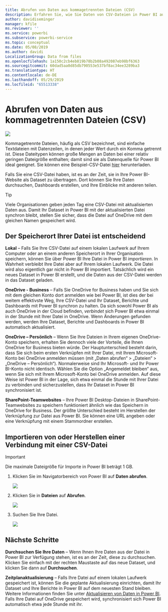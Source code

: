 ```yaml
---
title: Abrufen von Daten aus kommagetrennten Dateien (CSV)
description: Erfahren Sie, wie Sie Daten von CSV-Dateien in Power BI aufrufen
author: davidiseminger
manager: kfile
ms.reviewer: ''
ms.service: powerbi
ms.subservice: powerbi-service
ms.topic: conceptual
ms.date: 05/08/2019
ms.author: davidi
LocalizationGroup: Data from files
ms.openlocfilehash: 1a150c2cb4eb819b78b2b08a492087eb98bf6363
ms.sourcegitcommit: 60dad5aa0d85db790553e537bf8ac34ee3289ba3
ms.translationtype: HT
ms.contentlocale: de-DE
ms.lasthandoff: 05/29/2019
ms.locfileid: "65513338"
---
```

# <a name="get-data-from-comma-separated-value-csv-files"></a>Abrufen von Daten aus kommagetrennten Dateien (CSV)
![](media/service-comma-separated-value-files/csv_icon.png)

Kommagetrennte Dateien, häufig als CSV bezeichnet, sind einfache Textdateien mit Datenzeilen, in denen jeder Wert durch ein Komma getrennt ist. Diese Dateitypen können große Mengen an Daten bei einer relativ geringen Dateigröße enthalten; damit sind sie als Datenquelle für Power BI ideal geeignet. Sie können eine Beispiel-CSV-Datei [hier](http://go.microsoft.com/fwlink/?LinkID=619356) herunterladen.

Falls Sie eine CSV-Datei haben, ist es an der Zeit, sie in Ihre Power BI-Website als Dataset zu übertragen. Dort können Sie Ihre Daten durchsuchen, Dashboards erstellen, und Ihre Einblicke mit anderen teilen.

>[!TIP]
>Viele Organisationen geben jeden Tag eine CSV-Datei mit aktualisierten Daten aus. Damit Ihr Dataset in Power BI mit der aktualisierten Datei synchron bleibt, stellen Sie sicher, dass die Datei auf OneDrive mit dem gleichen Namen gespeichert wird.

## <a name="where-your-file-is-saved-makes-a-difference"></a>Der Speicherort Ihrer Datei ist entscheidend
**Lokal** – Falls Sie Ihre CSV-Datei auf einem lokalen Laufwerk auf Ihrem Computer oder an einem anderen Speicherort in Ihrer Organisation speichern, können Sie über Power BI Ihre Datei in Power BI *importieren*. In Wahrheit verbleibt Ihre Datei aber auf Ihrem lokalen Laufwerk. Die Datei wird also eigentlich gar nicht in Power BI importiert. Tatsächlich wird ein neues Dataset in Power BI erstellt, und die Daten aus der CSV-Datei werden in das Dataset geladen.

**OneDrive - Business** – Falls Sie OneDrive for Business haben und Sie sich mit dem gleichen Konto dort anmelden wie bei Power BI, ist dies der bei weitem effektivste Weg, Ihre CSV-Datei und Ihr Dataset, Berichte und Dashboards mit Power BI synchron zu halten. Da sich sowohl Power BI als auch OneDrive in der Cloud befinden, *verbindet* sich Power BI etwa einmal in der Stunde mit Ihrer Datei in OneDrive. Wenn Änderungen gefunden werden, werden Ihre Dataset, Berichte und Dashboards in Power BI automatisch aktualisiert.

**OneDrive – Persönlich** – Wenn Sie Ihre Dateien in Ihrem eigenen OneDrive-Konto speichern, erhalten Sie dennoch viele der Vorteile, die Ihnen OneDrive for Business bieten würde. Der Hauptunterschied besteht darin, dass Sie sich beim ersten Verknüpfen mit Ihrer Datei, mit Ihrem Microsoft-Konto bei OneDrive anmelden müssen (mit „Daten abrufen“ > „Dateien“ > „OneDrive – Persönlich“). Normalerweise sind Ihr Microsoft- und Ihr Power BI-Konto nicht identisch. Wählen Sie die Option „Angemeldet bleiben“ aus, wenn Sie sich mit Ihrem Microsoft-Konto bei OneDrive anmelden. Auf diese Weise ist Power BI in der Lage, sich etwa einmal die Stunde mit Ihrer Datei zu verbinden und sicherzustellen, dass Ihr Dataset in Power BI synchronisiert ist.

**SharePoint-Teamwebsites** – Ihre Power BI Desktop-Dateien in SharePoint-Teamwebsites zu speichern funktioniert ähnlich wie das Speichern in OneDrive for Business. Der größte Unterschied besteht im Herstellen der Verknüpfung zur Datei aus Power BI. Sie können eine URL angeben oder eine Verknüpfung mit einem Stammordner erstellen.

## <a name="import-or-connect-to-a-csv-file"></a>Importieren von oder Herstellen einer Verbindung mit einer CSV-Datei
>[!IMPORTANT]
>Die maximale Dateigröße für Importe in Power BI beträgt 1 GB.

1. Klicken Sie im Navigatorbereich von Power BI auf **Daten abrufen**.
   
   ![](media/service-comma-separated-value-files/csv_get_data_button.png)
2. Klicken Sie in **Dateien** auf **Abrufen**.
   
   ![](media/service-comma-separated-value-files/csv_files_get.png)
3. Suchen Sie Ihre Datei.
   
   ![](media/service-comma-separated-value-files/csv_find_your_file.png)

## <a name="next-steps"></a>Nächste Schritte
**Durchsuchen Sie Ihre Daten** – Wenn Ihnen Ihre Daten aus der Datei in Power BI zur Verfügung stehen, ist es an der Zeit, diese zu durchsuchen. Klicken Sie einfach mit der rechten Maustaste auf das neue Dataset, und klicken Sie dann auf **Durchsuchen**.

**Zeitplanaktualisierung** – Falls Ihre Datei auf einem lokalen Laufwerk gespeichert ist, können Sie die geplante Aktualisierung einrichten, damit Ihr Dataset und Ihre Berichte in Power BI auf dem neuesten Stand bleiben. Weitere Informationen finden Sie unter [Aktualisieren von Daten in Power BI](refresh-data.md). Falls Ihre Datei auf OneDrive gespeichert wird, synchronisiert sich Power BI automatisch etwa jede Stunde mit ihr.

